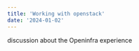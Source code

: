 ```yaml
---
title: 'Working with openstack'
date: '2024-01-02'
---
```


discussion about the Openinfra experience <Hello>
